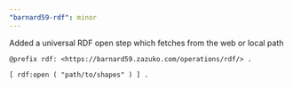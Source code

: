 ```yaml
---
"barnard59-rdf": minor
---
```


Added a universal RDF open step which fetches from the web or local path

```turtle
@prefix rdf: <https://barnard59.zazuko.com/operations/rdf/> .

[ rdf:open ( "path/to/shapes" ) ] .
```
